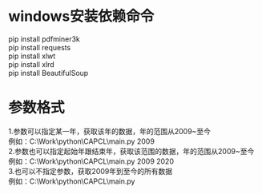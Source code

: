 # windows安装依赖命令
pip install pdfminer3k  
pip install requests  
pip install xlwt  
pip install xlrd  
pip install BeautifulSoup  

# 参数格式
1.参数可以指定某一年，获取该年的数据，年的范围从2009~至今  
例如：C:\Work\python\CAPCL\main.py 2009  
2.参数也可以指定起始年跟结束年，获取该范围的数据，年的范围从2009~至今  
例如：C:\Work\python\CAPCL\main.py 2009 2020  
3.也可以不指定参数，获取2009年到至今的所有数据  
例如：C:\Work\python\CAPCL\main.py  